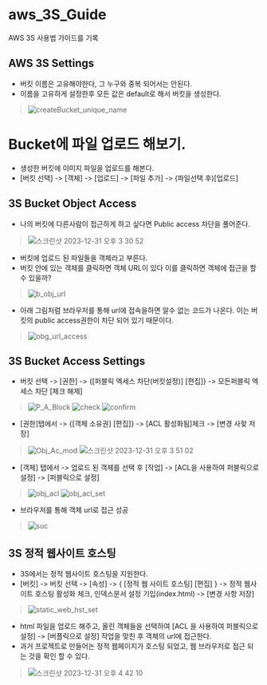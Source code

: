 # aws_3S_Guide
AWS 3S 사용법 가이드를 기록

## AWS 3S Settings
- 버킷 이름은 고유해야한다, 그 누구와 중복 되어서는 안된다.
- 이름을 고유하게 설정한후 모든 값은 default로 해서 버킷을 생성한다. 
> ![createBucket_unique_name](https://github.com/hanmin0512/aws_3S_Guide/assets/37041208/9300b55d-9d5e-4fca-b581-596a7036bd0a)

# Bucket에 파일 업로드 해보기.
- 생성한 버킷에 이미지 파일을 업로드를 해본다.
- [버킷 선택] -> [객체] -> [업로드] -> [파일 추가] -> (파일선택 후)[업로드]

## 3S Bucket Object Access
- 나의 버킷에 다른사람이 접근하게 하고 싶다면 Public access 차단을 풀어준다.
> ![스크린샷 2023-12-31 오후 3 30 52](https://github.com/hanmin0512/aws_3S_Guide/assets/37041208/6cc100b2-1f5d-498a-b3e9-362bf89a4e84)

- 버킷에 업로드 된 파일들을 객체라고 부른다.
- 버킷 안에 있는 객체를 클릭하면 객체 URL이 있다 이를 클릭하면 객체에 접근을 할 수 있을까?
> ![b_obj_url](https://github.com/hanmin0512/aws_3S_Guide/assets/37041208/51d863ab-ffba-477d-9be1-bb219a562d03)


- 아래 그림처럼 브라우저를 통해 url에 접속을하면 알수 없는 코드가 나온다. 이는 버킷의 public access권한이 차단 되어 있기 때문이다.
> ![obg_url_access](https://github.com/hanmin0512/aws_3S_Guide/assets/37041208/7f80acc4-0a3b-4d98-8960-4e4656c9807e)


## 3S Bucket Access Settings
- 버킷 선택 -> [권한] -> {[퍼블릭 엑세스 차단(버킷설정)] [편집]} -> 모든퍼블릭 엑세스 차단 [체크 해제]
> ![P_A_Block](https://github.com/hanmin0512/aws_3S_Guide/assets/37041208/26772692-28c5-402b-b5f0-c555fc0d2649)
> ![check](https://github.com/hanmin0512/aws_3S_Guide/assets/37041208/2dacde93-5100-44bd-b762-e242d01dae77)
> ![confirm](https://github.com/hanmin0512/aws_3S_Guide/assets/37041208/7118b541-7f84-4671-9a35-687de1969db6)

- [권한]탭에서 -> {[객체 소유권] [편집]} -> [ACL 활성화됨]체크 -> [변경 사핮 저장]
> ![Obj_Ac_mod](https://github.com/hanmin0512/aws_3S_Guide/assets/37041208/be7576ce-9552-407e-bac4-0310598a6e16)
> ![스크린샷 2023-12-31 오후 3 51 02](https://github.com/hanmin0512/aws_3S_Guide/assets/37041208/73c00212-9697-4bdd-b398-348f8dcb2d33)

- [객체] 탭에서 -> 업로드 된 객체를 선택 후 [작업] -> [ACL을 사용하여 퍼블릭으로 설정] -> [퍼블릭으로 설정] 
> ![obj_acl](https://github.com/hanmin0512/aws_3S_Guide/assets/37041208/b456416d-57bd-4575-8692-a83ca373fd0e)
> ![obj_acl_set](https://github.com/hanmin0512/aws_3S_Guide/assets/37041208/b8c0119a-45ed-4f29-8969-54081b0e70c1)

- 브라우저를 통해 객체 url로 접근 성공
> ![suc](https://github.com/hanmin0512/aws_3S_Guide/assets/37041208/7e7bca32-96c7-448a-8ab0-a5559050dc96)


## 3S 정적 웹사이트 호스팅
- 3S에서는 정적 웹사이트 호스팅을 지원한다.
- [버킷] -> 버킷 선택 -> [속성] -> { [정적 웹 사이트 호스팅] [편집] } -> 정적 웹사이트 호스팅 활성화 체크, 인덱스문서 설정 기입(index.html) -> [변경 사항 저장]
> ![static_web_hst_set](https://github.com/hanmin0512/aws_3S_Guide/assets/37041208/d6795aea-14e2-4d98-9e30-276e2112e695)
- html 파일을 업로드 해주고, 올린 객체들을 선택하여 [ACL 을 사용하여 퍼블릭으로 설정] -> [버플릭으로 설정] 작업을 맞친 후 객체의 url에 접근한다.
- 과거 프로젝트로 만들어논 정적 웹페이지가 호스팅 되었고, 웹 브라우저로 접근 되는 것을 확인 할 수 있다.
> ![스크린샷 2023-12-31 오후 4 42 10](https://github.com/hanmin0512/aws_3S_Guide/assets/37041208/2356c28b-e458-4151-8427-b4f1f7f28529)

